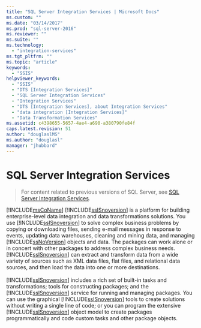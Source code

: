 ```yaml
---
title: "SQL Server Integration Services | Microsoft Docs"
ms.custom: ""
ms.date: "03/14/2017"
ms.prod: "sql-server-2016"
ms.reviewer: ""
ms.suite: ""
ms.technology: 
  - "integration-services"
ms.tgt_pltfrm: ""
ms.topic: "article"
keywords: 
  - "SSIS"
helpviewer_keywords: 
  - "SSIS"
  - "DTS [Integration Services]"
  - "SQL Server Integration Services"
  - "Integration Services"
  - "DTS [Integration Services], about Integration Services"
  - "data integration [Integration Services]"
  - "Data Transformation Services"
ms.assetid: c4398655-5657-4ae4-a690-a380790fe84f
caps.latest.revision: 51
author: "douglaslMS"
ms.author: "douglasl"
manager: "jhubbard"
---
```

# SQL Server Integration Services

 > For content related to previous versions of SQL Server, see [SQL Server Integration Services](https://msdn.microsoft.com/en-US/library/ms141026(SQL.120).aspx).

[!INCLUDE[msCoName](../includes/msconame-md.md)] [!INCLUDE[ssISnoversion](../includes/ssisnoversion-md.md)] is a platform for building enterprise-level data integration and data transformations solutions. You use [!INCLUDE[ssISnoversion](../includes/ssisnoversion-md.md)] to solve complex business problems by copying or downloading files, sending e-mail messages in response to events, updating data warehouses, cleaning and mining data, and managing [!INCLUDE[ssNoVersion](../includes/ssnoversion-md.md)] objects and data. The packages can work alone or in concert with other packages to address complex business needs. [!INCLUDE[ssISnoversion](../includes/ssisnoversion-md.md)] can extract and transform data from a wide variety of sources such as XML data files, flat files, and relational data sources, and then load the data into one or more destinations.<br /><br /> [!INCLUDE[ssISnoversion](../includes/ssisnoversion-md.md)] includes a rich set of built-in tasks and transformations; tools for constructing packages; and the [!INCLUDE[ssISnoversion](../includes/ssisnoversion-md.md)] service for running and managing packages. You can use the graphical [!INCLUDE[ssISnoversion](../includes/ssisnoversion-md.md)] tools to create solutions without writing a single line of code; or you can program the extensive [!INCLUDE[ssISnoversion](../includes/ssisnoversion-md.md)] object model to create packages programmatically and code custom tasks and other package objects.
